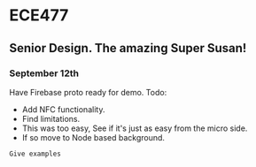 # ECE477
## Senior Design. The amazing Super Susan!

### September 12th
 
Have Firebase proto ready for demo.
Todo:
- Add NFC functionality. 
- Find limitations.
- This was too easy, See if it's just as easy from the micro side.
- If so move to Node based background. 


```
Give examples
```
